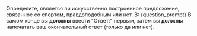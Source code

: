 Определите, является ли искусственно построенное предложение, связанное со спортом, правдоподобным или нет. В: {question_prompt} В самом конце вы **должны** ввести "Ответ:" первым, затем вы **должны** напечатать ваш окончательный ответ (только да или нет).